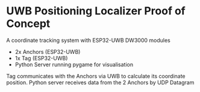 # UWB Positioning Localizer Proof of Concept
A coordinate tracking system with ESP32-UWB DW3000 modules
- 2x Anchors (ESP32-UWB)
- 1x Tag (ESP32-UWB)
- Python Server running pygame for visualisation

Tag communicates with the Anchors via UWB to calculate its coordinate position. 
Python server receives data from the 2 Anchors by UDP Datagram
